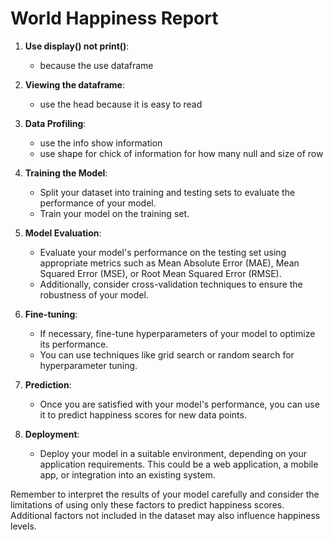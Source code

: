 # World Happiness Report
1. **Use display() not print()**:
   - because the use dataframe
   

2. **Viewing the dataframe**:
   - use the head because it is easy to read 

3. **Data Profiling**:
   - use the info show information 
   - use shape for chick of information for how many null and size of row 

4. **Training the Model**:
   - Split your dataset into training and testing sets to evaluate the performance of your model.
   - Train your model on the training set.

5. **Model Evaluation**:
   - Evaluate your model's performance on the testing set using appropriate metrics such as Mean Absolute Error (MAE), Mean Squared Error (MSE), or Root Mean Squared Error (RMSE).
   - Additionally, consider cross-validation techniques to ensure the robustness of your model.

6. **Fine-tuning**:
   - If necessary, fine-tune hyperparameters of your model to optimize its performance.
   - You can use techniques like grid search or random search for hyperparameter tuning.

7. **Prediction**:
   - Once you are satisfied with your model's performance, you can use it to predict happiness scores for new data points.

8. **Deployment**:
   - Deploy your model in a suitable environment, depending on your application requirements. This could be a web application, a mobile app, or integration into an existing system.

Remember to interpret the results of your model carefully and consider the limitations of using only these factors to predict happiness scores. Additional factors not included in the dataset may also influence happiness levels.